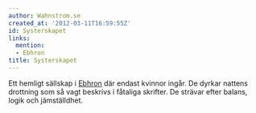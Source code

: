 ```yaml
---
author: Wahnstrom.se
created_at: '2012-03-11T16:59:55Z'
id: Systerskapet
links:
  mention:
  - Ebhron
title: Systerskapet
---
```


Ett hemligt sällskap i [Ebhron] där endast kvinnor ingår. De dyrkar nattens drottning som så vagt
beskrivs i fåtaliga skrifter. De strävar efter balans, logik och jämställdhet.

  [Ebhron]: Ebhron